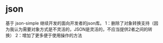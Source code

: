 # json

基于 json-simple 继续开发的面向开发者的json库。
1：删除了对象转换支持（因为我认为需要对象方式是不灵活的，JSON是灵活的，不应当提供2者之间的转换）
2：增加了更多便于使用操作的方法
